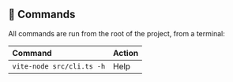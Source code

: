 ## 🧞 Commands

All commands are run from the root of the project, from a terminal:

| Command                   | Action |
| :------------------------ | :----- |
| `vite-node src/cli.ts -h` | Help   |

